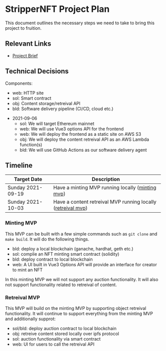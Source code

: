 # StripperNFT Project Plan

This document outlines the necessary steps we need to take to bring this project to fruition.

## Relevant Links

- [Project Brief][1]

## Technical Decisions

Components:

* web: HTTP site
* sol: Smart contract
* obj: Content storage/retreival API
* bld: Software delivery pipeline (CI/CD, cloud etc.)

- 2021-09-06
    - sol: We will target Ethereum mainnet
    - web: We will use Vue3 options API for the frontend
    - web: We will deploy the frontend as a static site on AWS S3
    - obj: We will deploy the content retreival API as an AWS Lambda function(s)
    - bld: We will use GitHub Actions as our software delivery agent

## Timeline

| Target Date | Description |
|--- | --- |
| Sunday 2021-09-19 | Have a minting MVP running locally ([minting mvp][2]) |
| Sunday 2021-10-03 | Have a content retreival MVP running locally ([retreival mvp][3]) |

### Minting MVP

This MVP can be built with a few simple commands such as `git clone` and `make build`. It will do the following things.

- bld: deploy a local blockchain (ganache, hardhat, geth etc.)
- sol: complie an NFT minting smart contract (solidity)
- bld: deploy contract to local blockchain
- web: A UI built in Vue3 Options API will provide an interface for creator to mint an NFT

In this minting MVP we will not support any auction functionality. It will also not support functionality related to retreival of content.

### Retreival MVP

This MVP will build on the minting MVP by supporting object retreival functionality. It will continue to support everything from the minting MVP and additionally supprot:

- sol/bld: deploy auction contract to local blockchain
- obj: retreive content stored locally over ipfs protocol
- sol: auction functionality via smart contract
- web: UI for users to call the retreival API


[1]: project-brief.md "Brief"
[2]: #minting-mvp "minting mvp"
[3]: #retreival-mvp "retreival mvp"
